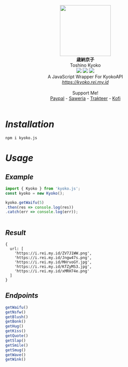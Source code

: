 <p align="center">
<img src="https://i.ibb.co/ydWTXyD/kyoko.png" width="160"/><br/>
<b>歳納京子</b><br/>
Toshino Kyoko<br/>
<img src="https://img.shields.io/badge/NODE-JS-bf616a?style=flat-square"/> <img src="https://img.shields.io/badge/LICENE-MIT-ebcb8b?style=flat-square"/> <img src="https://img.shields.io/badge/VERSION-1.0.0-a3be8c?style=flat-square"/><br/>
A JavaScript Wrapper For KyokoAPI<br/>
<u><i>https://kyoko.rei.my.id</i></u>
<br/>
<br/>
Support Me!<br/>
<a href="https://paypal.me/elliottophellia">Paypal</a> - <a href="https://saweria.co/elliottophellia">Saweria</a> - <a href="https://trakteer.id/elliottophellia">Trakteer</a> - <a href="https://ko-fi.com/elliottophellia">Kofi</a>
<br/>
<br/>

# _Installation_
```
npm i kyoko.js
```
# _Usage_

## _Example_
```javascript
import { Kyoko } from 'kyoko.js';
const kyoko = new Kyoko();

kyoko.getWaifu(5)
.then(res => console.log(res))
.catch(err => console.log(err));
  
```
## _Result_
```
{
  url: [
    'https://i.rei.my.id/ZV7J1WW.png',
    'https://i.rei.my.id/Jngw47s.png',
    'https://i.rei.my.id/MHrvoGY.jpg',
    'https://i.rei.my.id/KfZyMS3.jpg',
    'https://i.rei.my.id/xMRH74e.png'
  ]
}
```
## _Endpoints_
```javascript
getWaifu()
getNsfw()
getBlush()
getBonk()
getHug()
getKiss()
getQuote()
getSlap()
getSmile()
getSmug()
getWave()
getWink()
```
